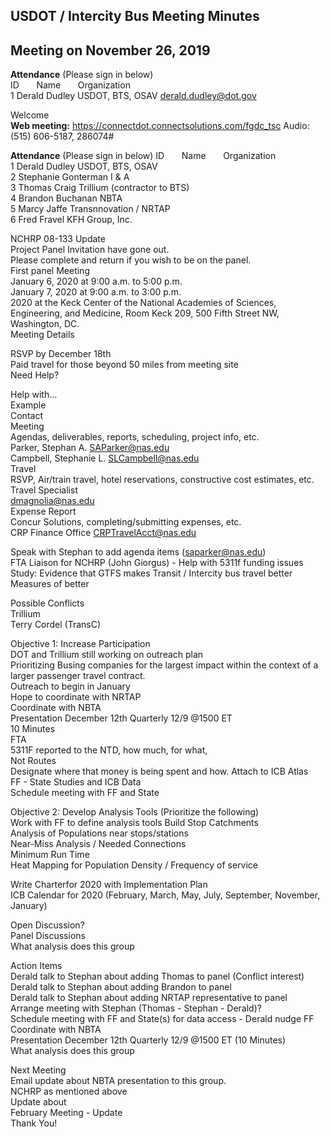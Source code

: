 
## USDOT / Intercity Bus Meeting Minutes   
## Meeting on November 26, 2019   


**Attendance** (Please sign in below)    
ID &nbsp; &nbsp; &nbsp; Name &nbsp; &nbsp; &nbsp; Organization     
1  Derald Dudley   USDOT, BTS, OSAV   derald.dudley@dot.gov  


Welcome   
**Web meeting:**  https://connectdot.connectsolutions.com/fgdc_tsc
Audio: (515) 606-5187, 286074#

**Attendance** (Please sign in below)
ID &nbsp; &nbsp; &nbsp; Name &nbsp; &nbsp; &nbsp; Organization     
1  Derald Dudley   USDOT, BTS, OSAV   
2  Stephanie Gonterman   I & A   
3  Thomas Craig   Trillium (contractor to BTS)    
4  Brandon Buchanan   NBTA     
5  Marcy Jaffe   Transnnovation / NRTAP    
6  Fred Fravel   KFH Group, Inc.     
 
NCHRP 08-133 Update   
Project Panel Invitation have gone out.     
Please complete and return if you wish to be on the panel.   
First panel Meeting   
January 6, 2020 at 9:00 a.m. to 5:00 p.m.  
January 7, 2020 at 9:00 a.m. to 3:00 p.m.  
2020 at the Keck Center of the National Academies of Sciences, Engineering, and Medicine, Room Keck 209, 500 Fifth Street NW, Washington, DC.  
Meeting Details  

RSVP by December 18th  
Paid travel for those beyond 50 miles from meeting site  
Need Help?  
 
Help with…  
Example  
Contact  
Meeting  
Agendas, deliverables, reports, scheduling, project info, etc.  
Parker, Stephan A. SAParker@nas.edu  
Campbell, Stephanie L. SLCampbell@nas.edu  
Travel  
RSVP, Air/train travel, hotel reservations, constructive cost estimates, etc.  
Travel Specialist   
dmagnolia@nas.edu  
Expense Report  
Concur Solutions, completing/submitting expenses, etc.  
CRP Finance Office CRPTravelAcct@nas.edu  
 
Speak with Stephan to add agenda items (saparker@nas.edu)  
FTA Liaison for NCHRP (John Giorgus) - Help with 5311f funding issues  
Study: Evidence that GTFS makes Transit / Intercity bus travel better  
Measures of better  
 
Possible Conflicts  
Trillium  
Terry Cordel (TransC)  
 
 
Objective 1: Increase Participation  
DOT and Trillium still working on outreach plan  
Prioritizing Busing companies for the largest impact within the context of a larger passenger travel contract.  
Outreach to begin in January  
Hope to coordinate with NRTAP  
Coordinate with NBTA  
Presentation December 12th Quarterly 12/9 @1500 ET  
10 Minutes  
FTA  
5311F reported to the NTD, how much, for what,   
Not Routes  
Designate where that money is being spent and how. Attach to ICB Atlas  
FF - State Studies and ICB Data  
Schedule meeting with FF and State  
 
Objective 2: Develop Analysis Tools (Prioritize the following)   
Work with FF to define analysis tools
Build Stop Catchments  
Analysis of Populations near stops/stations  
Near-Miss Analysis / Needed Connections  
Minimum Run Time  
Heat Mapping for Population Density / Frequency of service  
 
Write Charterfor 2020 with Implementation Plan  
ICB Calendar for 2020 (February, March, May, July, September, November, January)  
 
Open Discussion?  
Panel Discussions  
What analysis does this group  
 
Action Items  
Derald talk to Stephan about adding Thomas to panel (Conflict interest)  
Derald talk to Stephan about adding Brandon to panel  
Derald talk to Stephan about adding NRTAP representative to panel  
Arrange meeting with Stephan (Thomas - Stephan - Derald)?  
Schedule meeting with FF and State(s) for data access - Derald nudge FF  
Coordinate with NBTA  
Presentation December 12th Quarterly 12/9 @1500 ET (10 Minutes)  
What analysis does this group  
 
Next Meeting  
Email update about NBTA presentation to this group.  
NCHRP as mentioned above  
Update about  
February Meeting - Update  
Thank You! 
